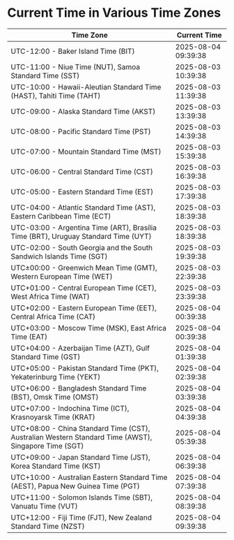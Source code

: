 # Current Time in Various Time Zones

| Time Zone | Current Time |
|-----------|--------------|
| UTC-12:00 - Baker Island Time (BIT) | 2025-08-04 09:39:38 |
| UTC-11:00 - Niue Time (NUT), Samoa Standard Time (SST) | 2025-08-03 10:39:38 |
| UTC-10:00 - Hawaii-Aleutian Standard Time (HAST), Tahiti Time (TAHT) | 2025-08-03 11:39:38 |
| UTC-09:00 - Alaska Standard Time (AKST) | 2025-08-03 13:39:38 |
| UTC-08:00 - Pacific Standard Time (PST) | 2025-08-03 14:39:38 |
| UTC-07:00 - Mountain Standard Time (MST) | 2025-08-03 15:39:38 |
| UTC-06:00 - Central Standard Time (CST) | 2025-08-03 16:39:38 |
| UTC-05:00 - Eastern Standard Time (EST) | 2025-08-03 17:39:38 |
| UTC-04:00 - Atlantic Standard Time (AST), Eastern Caribbean Time (ECT) | 2025-08-03 18:39:38 |
| UTC-03:00 - Argentina Time (ART), Brasília Time (BRT), Uruguay Standard Time (UYT) | 2025-08-03 18:39:38 |
| UTC-02:00 - South Georgia and the South Sandwich Islands Time (SGT) | 2025-08-03 19:39:38 |
| UTC±00:00 - Greenwich Mean Time (GMT), Western European Time (WET) | 2025-08-03 22:39:38 |
| UTC+01:00 - Central European Time (CET), West Africa Time (WAT) | 2025-08-03 23:39:38 |
| UTC+02:00 - Eastern European Time (EET), Central Africa Time (CAT) | 2025-08-04 00:39:38 |
| UTC+03:00 - Moscow Time (MSK), East Africa Time (EAT) | 2025-08-04 00:39:38 |
| UTC+04:00 - Azerbaijan Time (AZT), Gulf Standard Time (GST) | 2025-08-04 01:39:38 |
| UTC+05:00 - Pakistan Standard Time (PKT), Yekaterinburg Time (YEKT) | 2025-08-04 02:39:38 |
| UTC+06:00 - Bangladesh Standard Time (BST), Omsk Time (OMST) | 2025-08-04 03:39:38 |
| UTC+07:00 - Indochina Time (ICT), Krasnoyarsk Time (KRAT) | 2025-08-04 04:39:38 |
| UTC+08:00 - China Standard Time (CST), Australian Western Standard Time (AWST), Singapore Time (SGT) | 2025-08-04 05:39:38 |
| UTC+09:00 - Japan Standard Time (JST), Korea Standard Time (KST) | 2025-08-04 06:39:38 |
| UTC+10:00 - Australian Eastern Standard Time (AEST), Papua New Guinea Time (PGT) | 2025-08-04 07:39:38 |
| UTC+11:00 - Solomon Islands Time (SBT), Vanuatu Time (VUT) | 2025-08-04 08:39:38 |
| UTC+12:00 - Fiji Time (FJT), New Zealand Standard Time (NZST) | 2025-08-04 09:39:38 |
